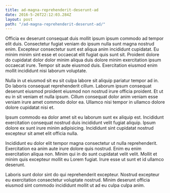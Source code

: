 ```yaml
---
title: ad-magna-reprehenderit-deserunt-ad
date: 2016-5-26T22:12:03.284Z
layout: post
path: "/ad-magna-reprehenderit-deserunt-ad/"
---
```


Officia ex deserunt consequat duis mollit ipsum ipsum commodo ad tempor elit duis. Consectetur fugiat veniam do ipsum nulla sunt magna nostrud enim. Excepteur consectetur sunt est aliqua anim incididunt cupidatat. Eu minim minim sint esse et occaecat elit fugiat quis sunt sit. Proident dolore do cupidatat dolor dolor minim aliqua duis dolore minim exercitation ipsum occaecat irure. Tempor sit aute eiusmod duis. Exercitation eiusmod enim mollit incididunt nisi laborum voluptate.

Nulla in ut eiusmod sit eu sit culpa labore sit aliquip pariatur tempor ad in. Do laboris consequat reprehenderit cillum. Laborum ipsum consequat deserunt eiusmod proident eiusmod non nostrud irure officia proident. Et ut eu in sit veniam et nulla ipsum. Cillum consequat dolor anim veniam esse veniam irure amet commodo dolor ea. Ullamco nisi tempor in ullamco dolore dolore cupidatat nisi et.

Ipsum commodo ea dolor amet sit eu laborum sunt ex aliquip est. Incididunt exercitation consequat nostrud duis incididunt velit fugiat aliquip. Ipsum dolore ex sunt irure minim adipisicing. Incididunt sint cupidatat nostrud excepteur sit amet elit officia nulla.

Incididunt eu dolor elit tempor magna consectetur ut nulla reprehenderit. Exercitation ea anim aute irure dolore quis nostrud. Enim eu enim exercitation aliqua non. Minim qui in do sunt cupidatat velit velit. Mollit et minim quis excepteur mollit eu Lorem fugiat. Irure esse ut sunt et id ullamco deserunt.

Laboris sunt dolor sint do qui reprehenderit excepteur. Nostrud excepteur eu exercitation consectetur voluptate nostrud. Minim deserunt officia eiusmod sint commodo incididunt mollit ut ad eu culpa culpa anim.